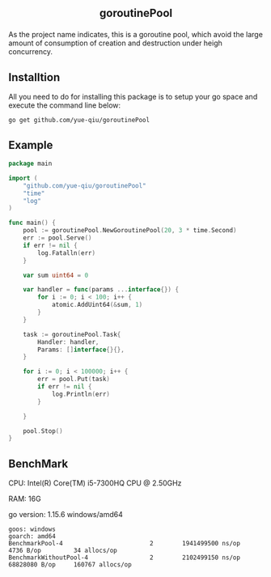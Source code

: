 ## <p align="center">goroutinePool</p>
As the project name indicates, this is a goroutine pool, which avoid the large amount of consumption of creation and destruction under heigh concurrency.

## Installtion

All you need to do for installing this package is to setup your go space and execute the command line below:

```
go get github.com/yue-qiu/goroutinePool
```

## Example

```go
package main

import (
    "github.com/yue-qiu/goroutinePool"
    "time"
    "log"
)

func main() {
    pool := goroutinePool.NewGoroutinePool(20, 3 * time.Second)
    err := pool.Serve()
    if err != nil {
        log.Fatalln(err)
    }

    var sum uint64 = 0

    var handler = func(params ...interface{}) {
        for i := 0; i < 100; i++ {
            atomic.AddUint64(&sum, 1)
        }
    }

    task := goroutinePool.Task{
        Handler: handler,
        Params: []interface{}{},
    }

    for i := 0; i < 100000; i++ {
        err = pool.Put(task)
        if err != nil {
            log.Println(err)
        }

    }

    pool.Stop()
}
```

## BenchMark

CPU: Intel(R) Core(TM) i5-7300HQ CPU @ 2.50GHz

RAM: 16G

go version: 1.15.6 windows/amd64
```
goos: windows
goarch: amd64
BenchmarkPool-4                        2        1941499500 ns/op            4736 B/op         34 allocs/op
BenchmarkWithoutPool-4                 2        2102499150 ns/op        68828080 B/op     160767 allocs/op
```
